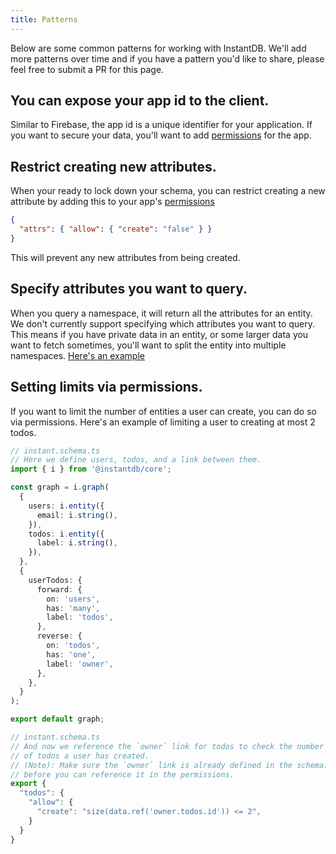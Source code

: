 ```yaml
---
title: Patterns
---
```


Below are some common patterns for working with InstantDB. We'll add more
patterns over time and if you have a pattern you'd like to share, please feel
free to submit a PR for this page.

## You can expose your app id to the client.

Similar to Firebase, the app id is a unique identifier for your application.
If you want to secure your data, you'll want to add
[permissions](/docs/permissions) for the app.

## Restrict creating new attributes.

When your ready to lock down your schema, you can restrict creating a new
attribute by adding this to your app's [permissions](/dash?t=perms)

```json
{
  "attrs": { "allow": { "create": "false" } }
}
```

This will prevent any new attributes from being created.

## Specify attributes you want to query.

When you query a namespace, it will return all the attributes for an entity.
We don't currently support specifying which attributes you want to query. This
means if you have private data in an entity, or some larger data you want to
fetch sometimes, you'll want to split the entity into multiple namespaces.
[Here's an example](https://github.com/instantdb/instant/blob/main/client/sandbox/react-nextjs/pages/patterns/split-attributes.tsx)

## Setting limits via permissions.

If you want to limit the number of entities a user can create, you can do so via
permissions. Here's an example of limiting a user to creating at most 2 todos.

```typescript
// instant.schema.ts
// Here we define users, todos, and a link between them.
import { i } from '@instantdb/core';

const graph = i.graph(
  {
    users: i.entity({
      email: i.string(),
    }),
    todos: i.entity({
      label: i.string(),
    }),
  },
  {
    userTodos: {
      forward: {
        on: 'users',
        has: 'many',
        label: 'todos',
      },
      reverse: {
        on: 'todos',
        has: 'one',
        label: 'owner',
      },
    },
  }
);

export default graph;
```

```typescript
// instant.schema.ts
// And now we reference the `owner` link for todos to check the number
// of todos a user has created.
// (Note): Make sure the `owner` link is already defined in the schema.
// before you can reference it in the permissions.
export {
  "todos": {
    "allow": {
      "create": "size(data.ref('owner.todos.id')) <= 2",
    }
  }
}
```
